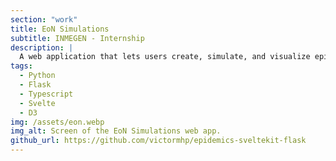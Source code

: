```yaml
---
section: "work"
title: EoN Simulations
subtitle: INMEGEN - Internship
description: |
  A web application that lets users create, simulate, and visualize epidemic spread on networks, with real-time, interactive graphs and customizable parameters.
tags:
  - Python
  - Flask
  - Typescript
  - Svelte
  - D3
img: /assets/eon.webp
img_alt: Screen of the EoN Simulations web app.
github_url: https://github.com/victormhp/epidemics-sveltekit-flask
---
```

